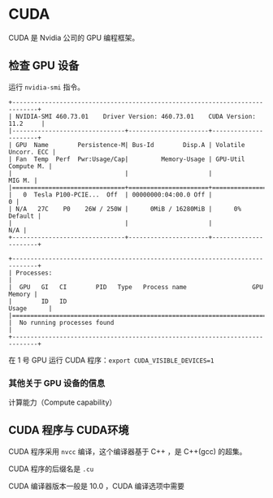 # CUDA

CUDA 是 Nvidia 公司的 GPU 编程框架。

## 检查 GPU 设备

运行 `nvidia-smi` 指令。

```
+-----------------------------------------------------------------------------+
| NVIDIA-SMI 460.73.01    Driver Version: 460.73.01    CUDA Version: 11.2     |
|-------------------------------+----------------------+----------------------+
| GPU  Name        Persistence-M| Bus-Id        Disp.A | Volatile Uncorr. ECC |
| Fan  Temp  Perf  Pwr:Usage/Cap|         Memory-Usage | GPU-Util  Compute M. |
|                               |                      |               MIG M. |
|===============================+======================+======================|
|   0  Tesla P100-PCIE...  Off  | 00000000:04:00.0 Off |                    0 |
| N/A   27C    P0    26W / 250W |      0MiB / 16280MiB |      0%      Default |
|                               |                      |                  N/A |
+-------------------------------+----------------------+----------------------+

+-----------------------------------------------------------------------------+
| Processes:                                                                  |
|  GPU   GI   CI        PID   Type   Process name                  GPU Memory |
|        ID   ID                                                   Usage      |
|=============================================================================|
|  No running processes found                                                 |
+-----------------------------------------------------------------------------+
```

在 1 号 GPU 运行 CUDA 程序：`export CUDA_VISIBLE_DEVICES=1`


### 其他关于 GPU 设备的信息

计算能力（Compute capability）

## CUDA 程序与 CUDA环境

CUDA 程序采用 `nvcc` 编译，这个编译器基于 C++ ，是 C++(gcc) 的超集。

CUDA 程序的后缀名是 `.cu`

CUDA 编译器版本一般是 10.0 ，CUDA 编译选项中需要


